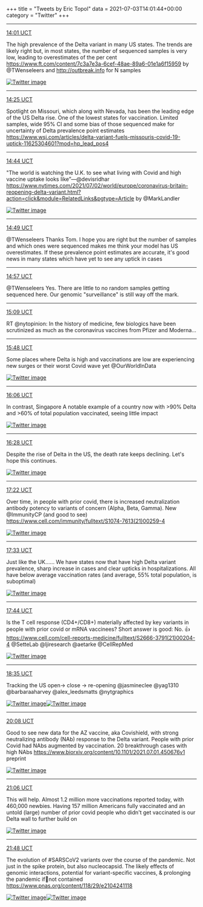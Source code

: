 +++
title = "Tweets by Eric Topol" 
data = 2021-07-03T14:01:44+00:00
category = "Twitter"
+++


---

<a href="https://twitter.com/erictopol/status/1411324281733091331" target="_blank" rel="noreferer">14:01 UCT</a>

The high prevalence of the Delta variant in many US states.
The trends are likely right but, in most states, the number of sequenced samples is very low, leading to overestimates of the per cent
https://www.ft.com/content/7c3a7e3a-6cef-48ae-89a6-01e1a6f15959 by @TWenseleers 
and http://outbreak.info for N samples 

<a href="E5YGYSHVIAMh70K.jpg"  ><img src="E5YGYSHVIAMh70K.jpg" alt="Twitter image" ></img></a>

---

<a href="https://twitter.com/erictopol/status/1411330209287077893" target="_blank" rel="noreferer">14:25 UCT</a>

Spotlight on Missouri, which along with Nevada, has been the leading edge of the US Delta rise. One of the lowest states for vaccination. Limited samples, wide 95% CI and some bias of those sequenced make for uncertainty of Delta prevalence point estimates
https://www.wsj.com/articles/delta-variant-fuels-missouris-covid-19-uptick-11625304601?mod=hp_lead_pos4



---

<a href="https://twitter.com/erictopol/status/1411335124319309836" target="_blank" rel="noreferer">14:44 UCT</a>

"The world is watching the U.K. to see what living with Covid and high vaccine uptake looks like”—@devisridhar  
https://www.nytimes.com/2021/07/02/world/europe/coronavirus-britain-reopening-delta-variant.html?action=click&module=RelatedLinks&pgtype=Article by @MarkLandler 

<a href="E5YQ3rBVgAAAcHX.jpg"  ><img src="E5YQ3rBVgAAAcHX.jpg" alt="Twitter image" ></img></a>

---

<a href="https://twitter.com/erictopol/status/1411336262036852744" target="_blank" rel="noreferer">14:49 UCT</a>

@TWenseleers Thanks Tom. I hope you are right but the number of samples and which ones were sequenced makes me think your model has US overestimates. If these prevalence point estimates are accurate, it's good news in many states which have yet to see any uptick in cases



---

<a href="https://twitter.com/erictopol/status/1411338284286963719" target="_blank" rel="noreferer">14:57 UCT</a>

@TWenseleers Yes. There are little to no random samples getting sequenced here. Our genomic "surveillance" is still way off the mark.



---

<a href="https://twitter.com/erictopol/status/1411341422964269058" target="_blank" rel="noreferer">15:09 UCT</a>

RT @nytopinion: In the history of medicine, few biologics have been scrutinized as much as the coronavirus vaccines from Pfizer and Moderna…



---

<a href="https://twitter.com/erictopol/status/1411351101576646667" target="_blank" rel="noreferer">15:48 UCT</a>

Some places where Delta is high and vaccinations are low are experiencing new surges or their worst Covid wave yet
@OurWorldInData 

<a href="E5YfpiAVkAQShYJ.jpg"  ><img src="E5YfpiAVkAQShYJ.jpg" alt="Twitter image" ></img></a>

---

<a href="https://twitter.com/erictopol/status/1411355584381607938" target="_blank" rel="noreferer">16:06 UCT</a>

In contrast, Singapore
A notable example of a country now with &gt;90% Delta and &gt;60% of total population vaccinated, seeing little impact 

<a href="E5YkM22VgAQ5PB0.jpg"  ><img src="E5YkM22VgAQ5PB0.jpg" alt="Twitter image" ></img></a>

---

<a href="https://twitter.com/erictopol/status/1411361111648083969" target="_blank" rel="noreferer">16:28 UCT</a>

Despite the rise of Delta in the US, the death rate keeps declining. 
Let's hope this continues. 

<a href="E5YpDAQUcAQWn6L.jpg"  ><img src="E5YpDAQUcAQWn6L.jpg" alt="Twitter image" ></img></a>

---

<a href="https://twitter.com/erictopol/status/1411374762975137793" target="_blank" rel="noreferer">17:22 UCT</a>

Over time, in people with prior covid, there is increased neutralization antibody potency to variants of concern (Alpha, Beta, Gamma). New @ImmunityCP (and good to see)
https://www.cell.com/immunity/fulltext/S1074-7613(21)00259-4 

<a href="E5Y1t8cVEAIp5S2.jpg"  ><img src="E5Y1t8cVEAIp5S2.jpg" alt="Twitter image" ></img></a>

---

<a href="https://twitter.com/erictopol/status/1411377452622909442" target="_blank" rel="noreferer">17:33 UCT</a>

Just like the UK......
We have states now that have high Delta variant prevalence, sharp increase in cases and clear upticks in hospitalizations. All have below average vaccination rates (and average, 55% total population, is suboptimal) 

<a href="E5Y302yVEAAIAXQ.jpg"  ><img src="E5Y302yVEAAIAXQ.jpg" alt="Twitter image" ></img></a>

---

<a href="https://twitter.com/erictopol/status/1411380301423468547" target="_blank" rel="noreferer">17:44 UCT</a>

Is the T cell response (CD4+/CD8+) materially affected by key variants in people with prior covid or mRNA vaccinees?
Short answer is good: No. 👍
https://www.cell.com/cell-reports-medicine/fulltext/S2666-3791(21)00204-4 @SetteLab @ljiresearch @aetarke @CellRepMed 

<a href="E5Y54xWUUAUCJqx.jpg"  ><img src="E5Y54xWUUAUCJqx.jpg" alt="Twitter image" ></img></a>

---

<a href="https://twitter.com/erictopol/status/1411393139458199556" target="_blank" rel="noreferer">18:35 UCT</a>

Tracking the US open-&gt; close -&gt; re-opening
@jasmineclee @yag1310 @barbaraaharvey @alex_leedsmatts @nytgraphics 

<a href="E5ZGfbdVoAA5l-K.jpg"  ><img src="E5ZGfbdVoAA5l-K.jpg" alt="Twitter image" ></img></a><a href="E5ZGTvqVcAEJwoQ.jpg"  ><img src="E5ZGTvqVcAEJwoQ.jpg" alt="Twitter image" ></img></a>

---

<a href="https://twitter.com/erictopol/status/1411416528495333376" target="_blank" rel="noreferer">20:08 UCT</a>

Good to see new data for the AZ vaccine, aka Covishield, with strong neutralizing antibody (NAb) response to the Delta variant. People with prior Covid had NAbs augmented by vaccination. 
20 breakthrough cases with high NAbs
https://www.biorxiv.org/content/10.1101/2021.07.01.450676v1 preprint 

<a href="E5ZaqmwUYAEZ7RS.jpg"  ><img src="E5ZaqmwUYAEZ7RS.jpg" alt="Twitter image" ></img></a>

---

<a href="https://twitter.com/erictopol/status/1411431112136564736" target="_blank" rel="noreferer">21:06 UCT</a>

This will help. Almost 1.2 million more vaccinations reported today, with 460,000 newbies.
Having 157 million Americans fully vaccinated and an untold (large) number of prior covid people who didn't get vaccinated is our Delta wall to further build on 

<a href="E5ZpDbAUUAA8VcY.jpg"  ><img src="E5ZpDbAUUAA8VcY.jpg" alt="Twitter image" ></img></a>

---

<a href="https://twitter.com/erictopol/status/1411441631438409731" target="_blank" rel="noreferer">21:48 UCT</a>

The evolution of #SARSCoV2 variants over the course of the pandemic. Not just in the spike protein, but also nucleocapsid. The likely effects of genomic interactions, potential for variant-specific vaccines, &amp; prolonging the pandemic if🦠not contained
https://www.pnas.org/content/118/29/e2104241118 

<a href="E5Zxw9HVgAA3ZHx.jpg"  ><img src="E5Zxw9HVgAA3ZHx.jpg" alt="Twitter image" ></img></a><a href="E5Zxyb_UcAMMoLY.jpg"  ><img src="E5Zxyb_UcAMMoLY.jpg" alt="Twitter image" ></img></a>